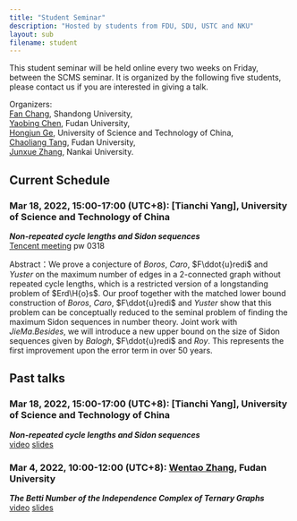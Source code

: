 ```yaml
---
title: "Student Seminar"
description: "Hosted by students from FDU, SDU, USTC and NKU"
layout: sub
filename: student
--- 
```


This student seminar will be held online every two weeks on Friday, between the SCMS seminar. It is organized by the following five students, please contact us if you are interested in giving a talk.

Organizers: <br>
[Fan Chang](mailto:fchang@mail.sdu.edu.cn), Shandong University, <br>
[Yaobing Chen](mailto:ybchen21@m.fudan.edu.cn), Fudan University, <br>
[Hongjun Ge](mailto:ghj17000225@mail.ustc.edu.cn), University of Science and Technology of China, <br>
[Chaoliang Tang](mailto:cltang17@fudan.edu.cn), Fudan University, <br>
[Junxue Zhang](mailto:jxuezhang@163.com), Nankai University. <br>

## Current Schedule
### Mar 18, 2022, 15:00-17:00 (UTC+8): [Tianchi Yang], University of Science and Technology of China    
_**Non-repeated cycle lengths and Sidon sequences**_      
[Tencent meeting](https://meeting.tencent.com/dm/DXDklrNRY5Cg) pw 0318

Abstract：We prove a conjecture of $Boros$, $Caro$, $F\ddot{u}redi$ and $Yuster$ on the maximum number of edges in a 2-connected graph without repeated cycle lengths, which is a restricted version of a longstanding problem of $Erd\H{o}s$. Our proof together with the matched lower bound construction of $Boros$, $Caro$, $F\ddot{u}redi$ and $Yuster$ show that this problem can be conceptually reduced to the seminal problem of finding the maximum Sidon sequences in number theory. Joint work with $Jie Ma. Besides$, we will introduce a new upper bound on the size of Sidon sequences given by $Balogh$, $F\ddot{u}redi$ and $Roy$. This represents the first improvement upon the error term in over 50 years.

## Past talks
### Mar 18, 2022, 15:00-17:00 (UTC+8): [Tianchi Yang], University of Science and Technology of China    
_**Non-repeated cycle lengths and Sidon sequences**_     
[video](https://)     [slides]()
### Mar 4, 2022, 10:00-12:00 (UTC+8): [Wentao Zhang](mailto:wtzhang20@fudan.edu.cn), Fudan University    
_**The Betti Number of the Independence Complex of Ternary Graphs**_   
[video](https://meeting.tencent.com/user-center/shared-record-info?id=c8325b8d-0ad6-443f-8e2f-2c9aad2a97a7&click_source_for_middle_login=1)     [slides](./slides/2022/The_betty_number_of_the_independence_complex_of_ternary_graphs_20220304.pdf)

